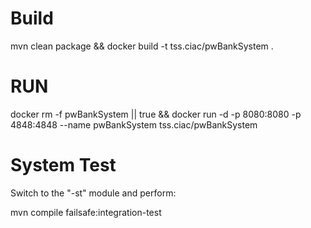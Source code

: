# Build
mvn clean package && docker build -t tss.ciac/pwBankSystem .

# RUN

docker rm -f pwBankSystem || true && docker run -d -p 8080:8080 -p 4848:4848 --name pwBankSystem tss.ciac/pwBankSystem 

# System Test

Switch to the "-st" module and perform:

mvn compile failsafe:integration-test